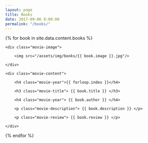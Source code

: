 ```yaml
---
layout: page
title: Books
date: 2017-09-06 8:00:00
permalink: "/books/"
---
```


{% for book in site.data.content.books %}

<div class="movie-container">

    <div class="movie-image">
    
        <img src="/assets/img/books/{{ book.image }}.jpg"/>
    
    </div>

    <div class="movie-content">
    
        <h4 class="movie-year">{{ forloop.index }}</h4>
    
        <h3 class="movie-title"> {{ book.title }} </h3>
    
        <h4 class="movie-year"> {{ book.author }} </h4>
    
        <p class="movie-description"> {{ book.description }} </p>
    
        <p class="movie-review"> {{ book.review }} </p>
    
    </div>

</div>

{% endfor %}